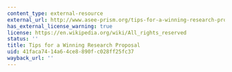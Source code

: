 ```yaml
---
content_type: external-resource
external_url: http://www.asee-prism.org/tips-for-a-winning-research-proposal/
has_external_license_warning: true
license: https://en.wikipedia.org/wiki/All_rights_reserved
status: ''
title: Tips for a Winning Research Proposal
uid: 41faca74-14a6-4ce8-890f-c028ff25fc37
wayback_url: ''
---
```

